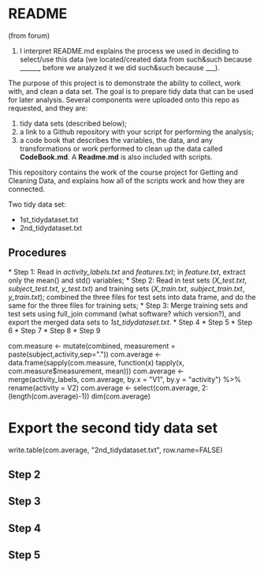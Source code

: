 # README

(from forum)
1) I interpret README.md explains the process we used in deciding to select/use this data (we located/created data from such&such because ______, before we analyzed it we did such&such because ___).  

The purpose of this project is to demonstrate the ability to collect, work with, and clean a data set. The goal is to prepare tidy data that can be used for later analysis. Several components were uploaded onto this repo as requested, and they are:
1) tidy data sets (described below);
2) a link to a Github repository with your script for performing the analysis;
3) a code book that describes the variables, the data, and any transformations or work performed to clean up the data called **CodeBook.md**. A **Readme.md** is also included with scripts.

This repository contains the work of the course project for Getting and Cleaning Data, and explains how all of the scripts work and how they are connected.

Two tidy data set:
* 1st_tidydataset.txt
* 2nd_tidydataset.txt

## Procedures
\* Step 1: Read in *activity_labels.txt* and *features.txt*; in *feature.txt*, extract only the mean() and std() variables;
\* Step 2: Read in test sets (*X_test.txt*, *subject_test.txt*, *y_test.txt*) and training sets (*X_train.txt*, *subject_train.txt*, *y_train.txt*); combined the three files for test sets into data frame, and do the same for the three files for training sets;
\* Step 3: Merge training sets and test sets using full\_join command (what software? which version?), and export the merged data sets to *1st_tidydataset.txt*.
\* Step 4
\* Step 5
\* Step 6
\* Step 7
\* Step 8
\* Step 9


com.measure <- mutate(combined, measurement = paste(subject,activity,sep="."))
com.average <- data.frame(sapply(com.measure, function(x) tapply(x, com.measure$measurement, mean)))
com.average <- merge(activity_labels, com.average, by.x = "V1", by.y = "activity") %>% rename(activity = V2)
com.average <- select(com.average, 2:(length(com.average)-1))
dim(com.average)

# Export the second tidy data set
write.table(com.average, "2nd_tidydataset.txt", row.name=FALSE)

## Step 2

## Step 3

## Step 4

## Step 5